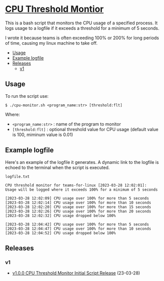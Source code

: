 # [CPU Threshold Montior](https://github.com/devmegan/cpu-threshold)

This is a bash script that monitors the CPU usage of a specified process. It logs usage to a logfile if it exceeds a threshold for a minimum of 5 seconds.

I wrote it because teams is often exceeding 100% or 200% for long periods of time, causing my linux machine to take off.

- [Usage](#usage)
- [Example logfile](#example-logfile)
- [Releases](#releases)
    - [v1](#v1)

## Usage

To run the script use:

`$ ./cpu-monitor.sh <program_name:str> [threshold:flt]`

Where:
- `<program_name:str>` : name of the program to monitor
- `[threshold:flt]` : optional threshold value for CPU usage (default value is 100, miminum value is 0.01)

## Example logfile

Here's an example of the logfile it generates. A dynamic link to the logfile is echoed to the terminal when the script is executed.

```
logfile.txt

CPU threshold monitor for teams-for-linux [2023-03-28 12:02:01]:
Usage will be logged where it exceeds 100% for a minimum of 5 seconds

[2023-03-28 12:02:09] CPU usage over 100% for more than 5 seconds
[2023-03-28 12:02:14] CPU usage over 100% for more than 10 seconds
[2023-03-28 12:02:20] CPU usage over 100% for more than 15 seconds
[2023-03-28 12:02:26] CPU usage over 100% for more than 20 seconds
[2023-03-28 12:02:32] CPU usage dropped below 100%

[2023-03-28 12:04:42] CPU usage over 100% for more than 5 seconds
[2023-03-28 12:04:47] CPU usage over 100% for more than 10 seconds
[2023-03-28 12:04:52] CPU usage dropped below 100%

```

## Releases

### v1

- [v1.0.0 CPU Threshold Monitor Initial Script Release](https://github.com/devmegan/cpu-threshold/releases/tag/v.1.0.0) (23-03-28)
